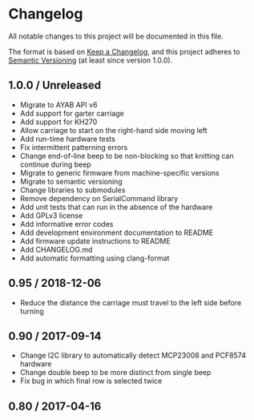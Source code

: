 # Changelog

All notable changes to this project will be documented in this file.

The format is based on [Keep a Changelog](https://keepachangelog.com/en/1.0.0/),
and this project adheres to [Semantic Versioning](https://semver.org/spec/v2.0.0.html)
(at least since version 1.0.0).

## 1.0.0 / Unreleased

* Migrate to AYAB API v6
* Add support for garter carriage
* Add support for KH270
* Allow carriage to start on the right-hand side moving left
* Add run-time hardware tests
* Fix intermittent patterning errors
* Change end-of-line beep to be non-blocking so that knitting can continue during beep
* Migrate to generic firmware from machine-specific versions
* Migrate to semantic versioning
* Change libraries to submodules
* Remove dependency on SerialCommand library
* Add unit tests that can run in the absence of the hardware
* Add GPLv3 license
* Add informative error codes
* Add development environment documentation to README
* Add firmware update instructions to README
* Add CHANGELOG.md
* Add automatic formatting using clang-format

## 0.95 / 2018-12-06

* Reduce the distance the carriage must travel to the left side before turning

## 0.90 / 2017-09-14

* Change I2C library to automatically detect MCP23008 and PCF8574 hardware
* Change double beep to be more distinct from single beep
* Fix bug in which final row is selected twice

## 0.80 / 2017-04-16

